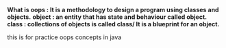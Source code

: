 **What is oops : It is a methodology  to design a program using classes and objects.**
**object : an entity that has state and behaviour called object.**
**class : collections of objects is called class/ It is a blueprint for an object.**

this is for practice oops concepts in java
